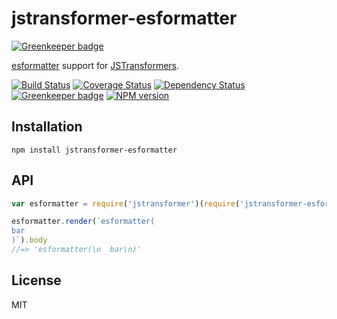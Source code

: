 # jstransformer-esformatter

[![Greenkeeper badge](https://badges.greenkeeper.io/jstransformers/jstransformer-esformatter.svg)](https://greenkeeper.io/)

[esformatter](https://github.com/millermedeiros/esformatter) support for [JSTransformers](http://github.com/jstransformers).

[![Build Status](https://img.shields.io/travis/jstransformers/jstransformer-esformatter/master.svg)](https://travis-ci.org/jstransformers/jstransformer-esformatter)
[![Coverage Status](https://img.shields.io/codecov/c/github/jstransformers/jstransformer-esformatter/master.svg)](https://codecov.io/gh/jstransformers/jstransformer-esformatter)
[![Dependency Status](https://img.shields.io/david/jstransformers/jstransformer-esformatter/master.svg)](http://david-dm.org/jstransformers/jstransformer-esformatter)
[![Greenkeeper badge](https://badges.greenkeeper.io/jstransformers/jstransformer-esformatter.svg)](https://greenkeeper.io/)
[![NPM version](https://img.shields.io/npm/v/jstransformer-esformatter.svg)](https://www.npmjs.org/package/jstransformer-esformatter)

## Installation

    npm install jstransformer-esformatter

## API

```js
var esformatter = require('jstransformer')(require('jstransformer-esformatter'))

esformatter.render(`esformatter(
bar
)`).body
//=> 'esformatter(\n  bar\n)'
```

## License

MIT
